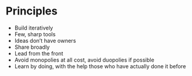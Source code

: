 # Principles

- Build iteratively
- Few, sharp tools
- Ideas don’t have owners
- Share broadly
- Lead from the front
- Avoid monopolies at all cost, avoid duopolies if possible
- Learn by doing, with the help those who have actually done it before

